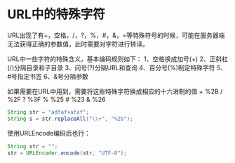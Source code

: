 # URL中的特殊字符

URL出现了有+，空格，/，?，%，#，&，=等特殊符号的时候，可能在服务器端无法获得正确的参数值，此时需要对字符进行转译。

URL中一些字符的特殊含义，基本编码规则如下：
1、空格换成加号(+)
2、正斜杠(/)分隔目录和子目录
3、问号(?)分隔URL和查询
4、百分号(%)制定特殊字符
5、#号指定书签
6、&号分隔参数

如果需要在URL中用到，需要将这些特殊字符换成相应的十六进制的值
\+ %2B
/ %2F
? %3F
% %25
\# %23
& %26

```java
String str = "adfaf+afaf";
String s = str.replaceAll("\\+", "%2b");
```

使用URLEncode编码后也行：

```java
String str = "";
str = URLEncoder.encode(str, "UTF-8");
```
